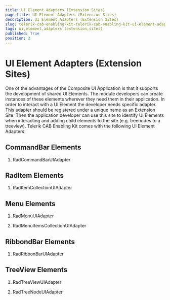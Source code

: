 ```yaml
---
title: UI Element Adapters (Extension Sites)
page_title: UI Element Adapters (Extension Sites)
description: UI Element Adapters (Extension Sites)
slug: telerik-cab-enabling-kit-telerik-cab-enabling-kit-ui-element-adapters-(extension-sites)
tags: ui,element,adapters,(extension,sites)
published: True
position: 2
---
```


# UI Element Adapters (Extension Sites)



One of the advantages of the Composite UI Application is that it supports the development of shared UI 
      Elements. The module developers can create instances of these elements wherever they need them in
      their application. In order to interact with a UI Element the developer needs specific adapter.
      This adapter should be registered under a unique name as an Extension Site. Then the application 
      developer can use this site to identify UI Elements when interacting and adding child elements to the
      site (e.g. treenodes to a treeview). Telerik CAB Enabling Kit comes with the following UI Element Adapters:
     

## CommandBar Elements

1. RadCommandBarUIAdapter

## RadItem Elements

1. RadItemCollectionUIAdapter

## Menu Elements

1. RadMenuUIAdapter

1. RadMenuItemsCollectionUIAdapter

## RibbondBar Elements

1. RadRibbonBarUIAdapter

## TreeView Elements

1. RadTreeViewUIAdapter

1. RadTreeNodeUIAdapter

